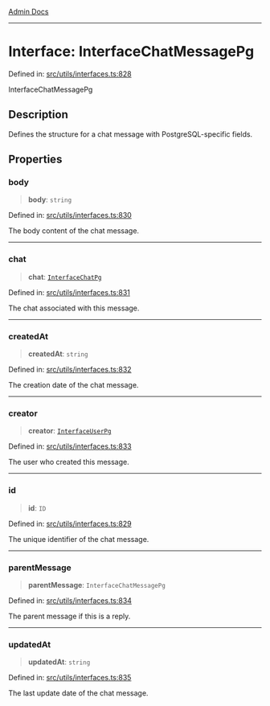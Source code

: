 [Admin Docs](/)

---

# Interface: InterfaceChatMessagePg

Defined in: [src/utils/interfaces.ts:828](https://github.com/PalisadoesFoundation/talawa-admin/blob/main/src/utils/interfaces.ts#L828)

InterfaceChatMessagePg

## Description

Defines the structure for a chat message with PostgreSQL-specific fields.

## Properties

### body

> **body**: `string`

Defined in: [src/utils/interfaces.ts:830](https://github.com/PalisadoesFoundation/talawa-admin/blob/main/src/utils/interfaces.ts#L830)

The body content of the chat message.

---

### chat

> **chat**: [`InterfaceChatPg`](InterfaceChatPg.md)

Defined in: [src/utils/interfaces.ts:831](https://github.com/PalisadoesFoundation/talawa-admin/blob/main/src/utils/interfaces.ts#L831)

The chat associated with this message.

---

### createdAt

> **createdAt**: `string`

Defined in: [src/utils/interfaces.ts:832](https://github.com/PalisadoesFoundation/talawa-admin/blob/main/src/utils/interfaces.ts#L832)

The creation date of the chat message.

---

### creator

> **creator**: [`InterfaceUserPg`](InterfaceUserPg.md)

Defined in: [src/utils/interfaces.ts:833](https://github.com/PalisadoesFoundation/talawa-admin/blob/main/src/utils/interfaces.ts#L833)

The user who created this message.

---

### id

> **id**: `ID`

Defined in: [src/utils/interfaces.ts:829](https://github.com/PalisadoesFoundation/talawa-admin/blob/main/src/utils/interfaces.ts#L829)

The unique identifier of the chat message.

---

### parentMessage

> **parentMessage**: `InterfaceChatMessagePg`

Defined in: [src/utils/interfaces.ts:834](https://github.com/PalisadoesFoundation/talawa-admin/blob/main/src/utils/interfaces.ts#L834)

The parent message if this is a reply.

---

### updatedAt

> **updatedAt**: `string`

Defined in: [src/utils/interfaces.ts:835](https://github.com/PalisadoesFoundation/talawa-admin/blob/main/src/utils/interfaces.ts#L835)

The last update date of the chat message.
